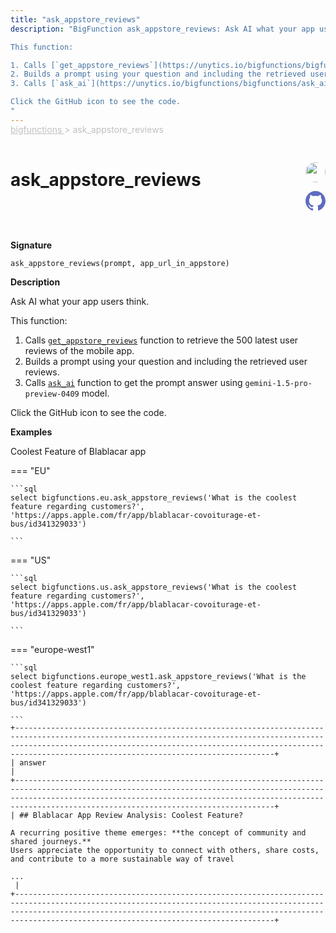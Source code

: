 ```yaml
---
title: "ask_appstore_reviews"
description: "BigFunction ask_appstore_reviews: Ask AI what your app users think.

This function:

1. Calls [`get_appstore_reviews`](https://unytics.io/bigfunctions/bigfunctions/get_appstore_reviews/) function to retrieve the 500 latest user reviews of the mobile app.
2. Builds a prompt using your question and including the retrieved user reviews.
3. Calls [`ask_ai`](https://unytics.io/bigfunctions/bigfunctions/ask_ai/) function to get the prompt answer using `gemini-1.5-pro-preview-0409` model.

Click the GitHub icon to see the code. 
"
---
```


<span style="color: silver; position: relative; top: -1rem">
  <a href=".." style="color: silver">bigfunctions </a> > ask_appstore_reviews
</span>

# ask_appstore_reviews


<div style="position: relative; top: -4rem; margin-bottom:  -2rem; text-align: right; z-index: 9999;">
  
  <a href="https://www.linkedin.com/in/paul-marcombes" title="Author: Paul Marcombes" target="_blank">
    <img src="https://lh3.googleusercontent.com/a-/ACB-R5RDf2yxcw1p_IYLCKmiUIScreatDdhG8B83om6Ohw=s260" width="32" style=" border-radius: 50% !important">
  </a>
  
  <a href="{REPO_URL}/tree/main/bigfunctions/ask_appstore_reviews.yaml" title="Edit on GitHub" target="_blank"><svg xmlns="http://www.w3.org/2000/svg" width="32" height="32" viewBox="0 0 24 24"><path fill="#5d6cc0" d="M12 0c-6.626 0-12 5.373-12 12 0 5.302 3.438 9.8 8.207 11.387.599.111.793-.261.793-.577v-2.234c-3.338.726-4.033-1.416-4.033-1.416-.546-1.387-1.333-1.756-1.333-1.756-1.089-.745.083-.729.083-.729 1.205.084 1.839 1.237 1.839 1.237 1.07 1.834 2.807 1.304 3.492.997.107-.775.418-1.305.762-1.604-2.665-.305-5.467-1.334-5.467-5.931 0-1.311.469-2.381 1.236-3.221-.124-.303-.535-1.524.117-3.176 0 0 1.008-.322 3.301 1.23.957-.266 1.983-.399 3.003-.404 1.02.005 2.047.138 3.006.404 2.291-1.552 3.297-1.23 3.297-1.23.653 1.653.242 2.874.118 3.176.77.84 1.235 1.911 1.235 3.221 0 4.609-2.807 5.624-5.479 5.921.43.372.823 1.102.823 2.222v3.293c0 .319.192.694.801.576 4.765-1.589 8.199-6.086 8.199-11.386 0-6.627-5.373-12-12-12z"/></svg></a>
</div>



**Signature** 
```
ask_appstore_reviews(prompt, app_url_in_appstore)
```

**Description**

Ask AI what your app users think.

This function:

1. Calls [`get_appstore_reviews`](https://unytics.io/bigfunctions/bigfunctions/get_appstore_reviews/) function to retrieve the 500 latest user reviews of the mobile app.
2. Builds a prompt using your question and including the retrieved user reviews.
3. Calls [`ask_ai`](https://unytics.io/bigfunctions/bigfunctions/ask_ai/) function to get the prompt answer using `gemini-1.5-pro-preview-0409` model.

Click the GitHub icon to see the code. 






**Examples**



<span style="color: var(--md-typeset-a-color);">Coolest Feature of Blablacar app</span>









=== "EU"

    ```sql
    select bigfunctions.eu.ask_appstore_reviews('What is the coolest feature regarding customers?', 'https://apps.apple.com/fr/app/blablacar-covoiturage-et-bus/id341329033')
    
    ```




=== "US"

    ```sql
    select bigfunctions.us.ask_appstore_reviews('What is the coolest feature regarding customers?', 'https://apps.apple.com/fr/app/blablacar-covoiturage-et-bus/id341329033')
    
    ```




=== "europe-west1"

    ```sql
    select bigfunctions.europe_west1.ask_appstore_reviews('What is the coolest feature regarding customers?', 'https://apps.apple.com/fr/app/blablacar-covoiturage-et-bus/id341329033')
    
    ```









<pre style="margin-top: -1rem;">
<code style="padding-top: 0px; padding-bottom: 0px;">+----------------------------------------------------------------------------------------------------------------------------------------------------------------------------------------------------------------------------------------------------------------------------+
| answer                                                                                                                                                                                                                                                                     |
+----------------------------------------------------------------------------------------------------------------------------------------------------------------------------------------------------------------------------------------------------------------------------+
| ## Blablacar App Review Analysis: Coolest Feature?

A recurring positive theme emerges: **the concept of community and shared journeys.**  
Users appreciate the opportunity to connect with others, share costs, and contribute to a more sustainable way of travel

...
 |
+----------------------------------------------------------------------------------------------------------------------------------------------------------------------------------------------------------------------------------------------------------------------------+
</code>
</pre>









